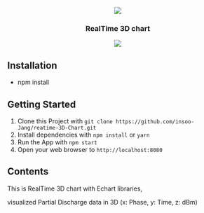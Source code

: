 <p align="center">
  <img src="https://user-images.githubusercontent.com/41278558/92564476-2d85cd00-f2b4-11ea-9ea5-8aaf746a1599.gif">
</p>

<h3 align="center">
  RealTime 3D chart 
</h3>

<p align="center">
  <a href="https://en.wikipedia.org/wiki/MIT_License"><img src="https://img.shields.io/npm/l/react-design-editor?style=flat-square"></a>
</p>

## Installation

-   npm install

## Getting Started
1. Clone this Project with `git clone https://github.com/insoo-Jang/reatime-3D-Chart.git`
2. Install dependencies with `npm install` or `yarn`
3. Run the App with `npm start`
4. Open your web browser to `http://localhost:8080`

## Contents

This is RealTime 3D chart with Echart libraries,

visualized Partial Discharge data in 3D (x: Phase, y: Time, z: dBm)

